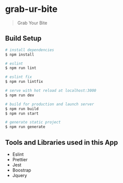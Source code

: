 # grab-ur-bite

> Grab Your Bite

## Build Setup

```bash
# install dependencies
$ npm install

# eslint
$ npm run lint

# eslint fix
$ npm run lintfix

# serve with hot reload at localhost:3000
$ npm run dev

# build for production and launch server
$ npm run build
$ npm run start

# generate static project
$ npm run generate
```

## Tools and Libraries used in this App

- Eslint
- Prettier
- Jest
- Boostrap
- Jquery

